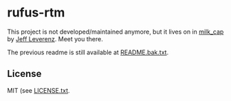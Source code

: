 
# rufus-rtm

This project is not developed/maintained anymore, but it lives on in [milk_cap](https://github.com/jleverenz/milk_cap) by [Jeff Leverenz](https://github.com/jleverenz). Meet you there.

The previous readme is still available at [README.bak.txt](README.bak.txt).

## License

MIT (see [LICENSE.txt](LICENSE.txt).

